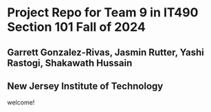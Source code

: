 # Project Repo for Team 9 in IT490 Section 101 Fall of 2024
## Garrett Gonzalez-Rivas,  Jasmin Rutter, Yashi Rastogi, Shakawath  Hussain
## New Jersey Institute of Technology

welcome!
